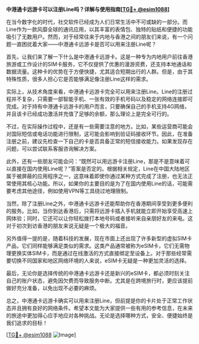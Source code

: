 **中港通卡远游卡可以注册Line吗？详解与使用指南[[TG💪+ @esim1088](https://t.me/s/esim1088)]**

在当今数字化的时代，社交软件已经成为人们日常生活中不可或缺的一部分。而Line作为一款风靡全球的通讯应用，以其丰富的表情包、独特的贴纸和便捷的功能吸引了无数用户。然而，对于经常往来于内地与香港之间的朋友们来说，有一个问题一直困扰着大家——中港通卡远游卡是否可以用来注册Line呢？

首先，让我们来了解一下什么是中港通卡远游卡。这是一种专为内地用户前往香港旅游或工作设计的SIM卡服务，它不仅提供了优惠的漫游资费，还支持本地通话和数据流量。这种卡的优势在于方便快捷，尤其适合短期出行的人群。但是，由于其特殊性质，很多人担心它是否能够满足像注册Line这样的需求。

实际上，从技术角度来看，中港通卡远游卡完全可以用来注册Line。Line的注册过程并不复杂，只需要一部智能手机、一张有效的手机号码以及稳定的网络连接即可完成。对于持有中港通卡远游卡的用户而言，只要确保自己的手机支持4G网络，并且该卡已经成功激活并充值了足够的余额，那么理论上是完全可行的。

不过，在实际操作过程中，还是有一些需要注意的地方。比如，某些运营商可能会对国际短信或电话功能进行限制，这可能会影响到验证码接收环节。因此，在准备注册之前，建议先检查一下自己的卡是否具备正常的短信接收能力。如果发现存在问题，可以尝试联系客服咨询解决方案。

此外，还有一些朋友可能会问：“既然可以用远游卡注册Line，那是不是意味着可以直接在国内使用Line呢？”答案是否定的。根据相关规定，Line在中国大陆地区属于被屏蔽的应用程序之一，这意味着即使你通过某种方式完成了注册，也无法正常使用其核心功能。所以，如果你的主要目的是为了在国内使用Line的话，可能需要考虑其他途径，例如使用VPN等工具绕过地理限制。

当然，除了注册Line之外，中港通卡远游卡还能帮助你在香港期间享受到更多便利的服务。比如，当你到达香港后，只需将远游卡插入手机就能立即开始享受高速上网体验；同时，它还可以让你轻松拨打本地号码或者接听来自亲朋好友的来电。这对于初次到访香港的朋友来说无疑是一个极大的福音。

另外值得一提的是，随着科技的发展，现在市面上还出现了许多新型的虚拟SIM卡产品，它们同样能够满足类似的需求。这类产品通常被称为eSIM卡，它们无需物理更换实体SIM卡，而是通过在线激活的方式直接绑定至设备上。对于那些经常需要切换不同国家和地区网络环境的人来说，eSIM卡无疑是一种更加灵活的选择。

最后，无论你是选择传统的中港通卡远游卡还是新兴的eSIM卡，都必须时刻关注自己的账户状态，避免因欠费而导致服务中断。尤其是在跨境旅行时，更应该提前做好充分准备，以免出现不必要的麻烦。

总之，中港通卡远游卡确实可以用来注册Line，但前提是你的卡片处于正常工作状态并且拥有良好的网络条件。希望本文能为大家提供一些有用的参考信息，在未来的旅途中更加得心应手地应对各种挑战。无论是选择哪种方式，安全、便捷始终是我们追求的目标！

[[TG💪+ @esim1088](https://t.me/s/esim1088) ![Image](https://i.postimg.cc/4NQfJmqS/Snipaste-2025-05-13-00-14-12.png)]